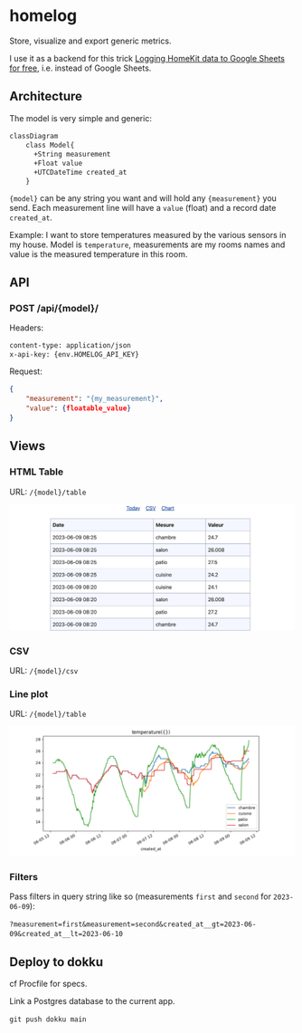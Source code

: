# homelog

Store, visualize and export generic metrics.

I use it as a backend for this trick [Logging HomeKit data to Google Sheets for free](https://blog.claude.nl/tech/howto/logging-homekit-data-to-google-sheets-for-free-walkthrough/), i.e. instead of Google Sheets.

## Architecture

The model is very simple and generic:

```mermaid
classDiagram
    class Model{
      +String measurement
      +Float value
      +UTCDateTime created_at
    }
```

`{model}` can be any string you want and will hold any `{measurement}` you send. Each measurement line will have a `value` (float) and a record date `created_at`.

Example: I want to store temperatures measured by the various sensors in my house. Model is `temperature`, measurements are my rooms names and value is the measured temperature in this room.

## API

### POST /api/{model}/

Headers:

```
content-type: application/json
x-api-key: {env.HOMELOG_API_KEY}
```

Request:

```json
{
    "measurement": "{my_measurement}",
    "value": {floatable_value}
}
```

## Views

### HTML Table

URL: `/{model}/table`

![](img/homelog-table.png)

### CSV

URL: `/{model}/csv`

### Line plot

URL: `/{model}/table`

![](img/homelog-plot.png)

### Filters

Pass filters in query string like so (measurements `first` and `second` for `2023-06-09`):

`?measurement=first&measurement=second&created_at__gt=2023-06-09&created_at__lt=2023-06-10`

## Deploy to dokku

cf Procfile for specs.

Link a Postgres database to the current app.

`git push dokku main`

